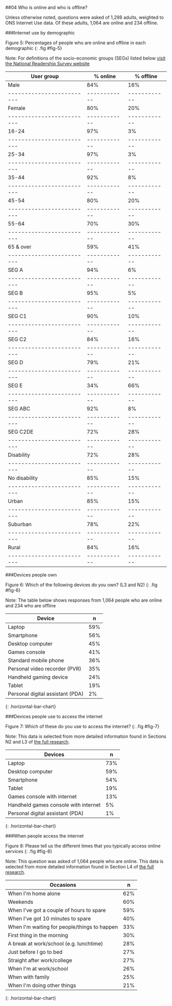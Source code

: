 ##04 Who is online and who is offline?

Unless otherwise noted, questions were asked of 1,298 adults, weighted to ONS Internet Use data. Of these adults, 1,064 are online and 234 offline.

###Internet use by demographic

Figure 5: Percentages of people who are online and offline in each demographic
{: .fig #fig-5}

Note: For definitions of the socio-economic groups (SEGs) listed below [visit the National Readership Survey website](http://www.nrs.co.uk/lifestyle.html)

| User group               | % online   | % offline  |
| -------------------------|------------|------------|
| Male                     |  84%       | 16%        |
| -------------------------|------------|------------|
| Female                   |  80%       | 20%        |
| -------------------------|------------|------------|
| 16-24                    |  97%       | 3%         |
| -------------------------|------------|------------|
| 25-34                    |  97%       | 3%         |
| -------------------------|------------|------------|
| 35-44                    |  92%       | 8%         |
| -------------------------|------------|------------|
| 45-54                    |  80%       | 20%        |
| -------------------------|------------|------------|
| 55-64                    |  70%       | 30%        |
| -------------------------|------------|------------|
| 65 & over                |  59%       | 41%        |
| -------------------------|------------|------------|
| SEG A                    |  94%       | 6%         |
| -------------------------|------------|------------|
| SEG B                    |  95%       | 5%         |
| -------------------------|------------|------------|
| SEG C1                   |  90%       | 10%        |
| -------------------------|------------|------------|
| SEG C2                   |  84%       | 16%        |
| -------------------------|------------|------------|
| SEG D                    |  79%       | 21%        |
| -------------------------|------------|------------|
| SEG E                    |  34%       | 66%        |
| -------------------------|------------|------------|
| SEG ABC                  |  92%       | 8%         |
| -------------------------|------------|------------|
| SEG C2DE                 |  72%       | 28%        |
| -------------------------|------------|------------|
| Disability               |  72%       | 28%        |
| -------------------------|------------|------------|
| No disability            |  85%       | 15%        |
| -------------------------|------------|------------|
| Urban                    |  85%       | 15%        |
| -------------------------|------------|------------|
| Suburban                 |  78%       | 22%        |
| -------------------------|------------|------------|
| Rural                    |  84%       | 16%        |
| -------------------------|------------|------------|


###Devices people own

Figure 6: Which of the following devices do you own? (L3 and N2)
{: .fig #fig-6}

Note: The table below shows responses from 1,064 people who are online and 234 who are offline

| Device                           | n       |
| ---------------------------------|---------|
| Laptop                           |  59%    |
| Smartphone                       |  56%    |
| Desktop computer                 |  45%    |
| Games console                    |  41%    |
| Standard mobile phone            |  36%    |
| Personal video recorder (PVR)    |  35%    |
| Handheld gaming device           |  24%    |
| Tablet                           |  19%    |
| Personal digital assistant (PDA) |  2%     |
{: .horizontal-bar-chart}

###Devices people use to access the internet

Figure 7: Which of these do you use to access the internet?
{: .fig #fig-7}

Note: This data is selected from more detailed information found in Sections N2 and L3 of [the full research](#data/).

| Devices                              | n    |
| -------------------------------------|------|
| Laptop                               | 73%  |
| Desktop computer                     | 59%  |
| Smartphone                           | 54%  |
| Tablet                               | 19%  |
| Games console with internet          | 13%  |
| Handheld games console with internet | 5%   |
| Personal digital assistant (PDA)     | 1%   |
{: .horizontal-bar-chart}

###When people access the internet

Figure 8: Please tell us the different times that you typically access online services
{: .fig #fig-8}

Note: This question was asked of 1,064 people who are online. This data is selected from more detailed information found in Section L4 of [the full research](#data/).

| Occasions                                         | n    |
| --------------------------------------------------|------|
| When I'm home alone                               | 62%  |
| Weekends                                          | 60%  |
| When I've got a couple of hours to spare          | 59%  |
| When I've got 10 minutes to spare                 | 40%  |
| When I'm waiting for people/things to happen      | 33%  |
| First thing in the morning                        | 30%  |
| A break at work/school (e.g. lunchtime)           | 28%  |
| Just before I go to bed                           | 27%  |
| Straight after work/college                       | 27%  |
| When I'm at work/school                           | 26%  |
| When with family                                  | 25%  |
| When I'm doing other things                       | 21%  |
{: .horizontal-bar-chart}

